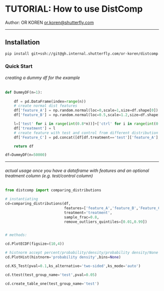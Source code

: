 # TUTORIAL: How to use DistComp

Author:  OR KOREN <or.koren@shutterfly.com>

---

## Installation

```bash
pip install git+ssh://git@gh.internal.shutterfly.com/or-koren/distcomp.git
```

### Quick Start

###### creating a dummy df for the example
```python
def DummyDF(n=1):
    
    df = pd.DataFrame(index=range(n))
    # create normal dist features
    df['feature_A'] = np.random.normal(loc=0,scale=1,size=df.shape[0])
    df['feature_B'] = np.random.normal(loc=0.5,scale=1.2,size=df.shape[0],)

    l=['test' for i in range(int(0.8*n))]+['ctrl' for i in range(int(0.2*n))]
    df['treatment'] = l
    # create feature with test and control from different distribution
    df['Feature_C'] = pd.concat([df[df.treatment=='test']['feature_A'],df[df.treatment=='ctrl']['feature_B']])

    return df

df=DummyDF(n=50000)
```    
---
###### actual usage once you have a dataframe with features and an optional treatment column (e.g. test/control column)

```python
from distcomp import comparing_distributions

# instantiating
cd=comparing_distributions(df,
                           features=['feature_A','feature_B','Feature_C'],
                           treatment='treatment',
                           sample_frac=0.8,
                           remove_outliers_quintiles=[0.01,0.99])
                           

# methods:

cd.PlotECDF(figsize=(10,4))

# histnorm accept percent/probability/density/probability density/None
cd.PlotHist(histnorm='probability density',bins=None)

cd.KS_Test(pval=0.1,ks_alternative='two-sided',ks_mode='auto')

cd.ttest(test_group_name='test',pval=0.05)

cd.create_table_one(test_group_name='test')

```
